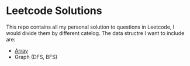 # Leetcode Solutions

This repo contains all my personal solution to questions in Leetcode, I would divide them by different catelog. The data structre I want to include are:

* [Array](https://github.com/Xinyi-Wang99/Leetcode_code/blob/main/Array/ArrayReadMe.md)
* Graph (DFS, BFS)
